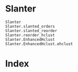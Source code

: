 # Slanter

```@docs
Slanter
Slanter.slanted_orders
Slanter.slanted_reorder
Slanter.reorder_hclust
Slanter.EnhancedHclust
Slanter.EnhancedHclust.ehclust
```

# Index

```@index
```
